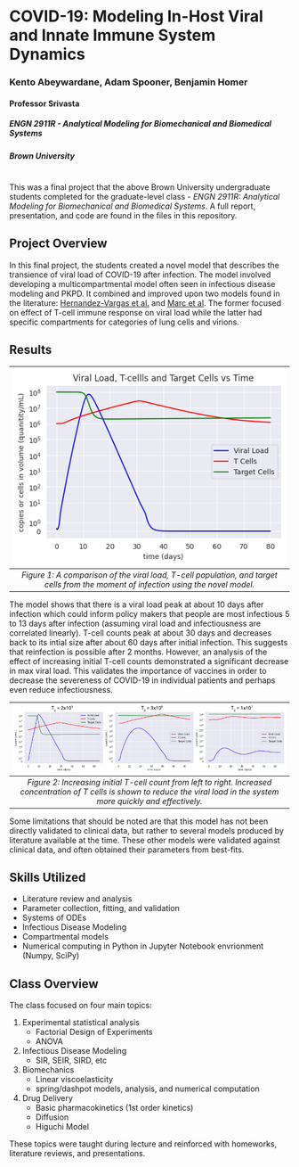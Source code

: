 #  COVID-19: Modeling In-Host Viral and Innate Immune System Dynamics
### Kento Abeywardane, Adam Spooner, Benjamin Homer
#### Professor Srivasta
##### ENGN 2911R - Analytical Modeling for Biomechanical and Biomedical Systems
##### Brown University 

#
This was a final project that the above Brown University undergraduate students completed for the graduate-level class - _ENGN 2911R: Analytical Modeling for Biomechanical and Biomedical Systems_. A full report, presentation, and code are found in the files in this repository. 

## Project Overview
In this final project, the students created a novel model that describes the transience of viral load of COVID-19 after infection. The model involved developing a multicompartmental model often seen in infectious disease modeling and PKPD. It combined and improved upon two models found in the literature: [Hernandez-Vargas et al.](https://doi.org/10.1016/j.arcontrol.2020.09.006) and [Marc et al](https://elifesciences.org/articles/69302). The former focused on effect of T-cell immune response on viral load while the latter had specific compartments for categories of lung cells and virions. 

## Results
| ![Final results for severe cases](finalresultsgraph.png) |
|:--:|
| _Figure 1: A comparison of the viral load, T-cell population, and target cells from the moment of infection using the novel model._ |

The model shows that there is a viral load peak at about 10 days after infection which could inform policy makers that people are most infectious 5 to 13 days after infection (assuming viral load and infectiousness are correlated linearly). T-cell counts peak at about 30 days and decreases  back to its intial size after about 60 days after initial infection. This suggests that reinfection is possible after 2 months. However, an analysis of the effect of increasing initial T-cell counts demonstrated a significant decrease in max viral load. This validates the importance of vaccines in order to decrease the severeness of COVID-19 in individual patients and perhaps even reduce infectiousness. 

| ![Increasing T-cell count](graph_modifyT0.png) |
|:--:|
|_Figure 2: Increasing initial T-cell count from left to right. Increased concentration of T cells is shown to reduce the viral load in the system more quickly and effectively._|

Some limitations that should be noted are that this model has not been directly validated to clinical data, but rather to several models produced by literature available at the time. These other models were validated against clinical data, and often obtained their parameters from best-fits. 

## Skills Utilized
- Literature review and analysis
- Parameter collection, fitting, and validation
- Systems of ODEs 
- Infectious Disease Modeling
- Compartmental models
- Numerical computing in Python in Jupyter Notebook envrionment (Numpy, SciPy)

## Class Overview
The class focused on four main topics:

1.  Experimental statistical analysis
    - Factorial Design of Experiments
    - ANOVA
2.  Infectious Disease Modeling
    - SIR, SEIR, SIRD, etc
3.  Biomechanics
    - Linear viscoelasticity
    - spring/dashpot models, analysis, and numerical computation
4.  Drug Delivery
    - Basic pharmacokinetics (1st order kinetics)
    - Diffusion
    - Higuchi Model

These topics were taught during lecture and reinforced with homeworks, literature reviews, and presentations.
